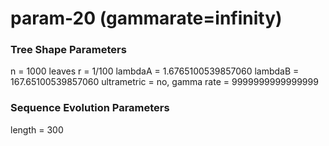 # param-20 (gammarate=infinity) #

### Tree Shape Parameters ###
n           = 1000 leaves
r           = 1/100
lambdaA     = 1.6765100539857060
lambdaB     = 167.65100539857060
ultrametric = no, gamma rate = 9999999999999999

### Sequence Evolution Parameters ###
length      = 300
